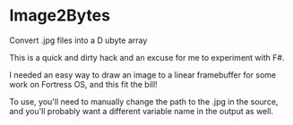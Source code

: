 # Image2Bytes
Convert .jpg files into a D ubyte array

This is a quick and dirty hack and an excuse for me to experiment with F#.

I needed an easy way to draw an image to a linear framebuffer for some
work on Fortress OS, and this fit the bill!

To use, you'll need to manually change the path to the .jpg in the source,
and you'll probably want a different variable name in the output as well.

